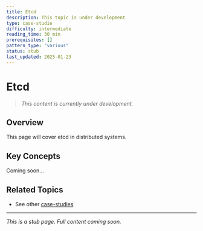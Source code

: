 ```yaml
---
title: Etcd
description: This topic is under development
type: case-studie
difficulty: intermediate
reading_time: 30 min
prerequisites: []
pattern_type: "various"
status: stub
last_updated: 2025-01-23
---
```



# Etcd

> *This content is currently under development.*

## Overview

This page will cover etcd in distributed systems.

## Key Concepts

Coming soon...

## Related Topics

- See other [case-studies](index.md)

---

*This is a stub page. Full content coming soon.*
